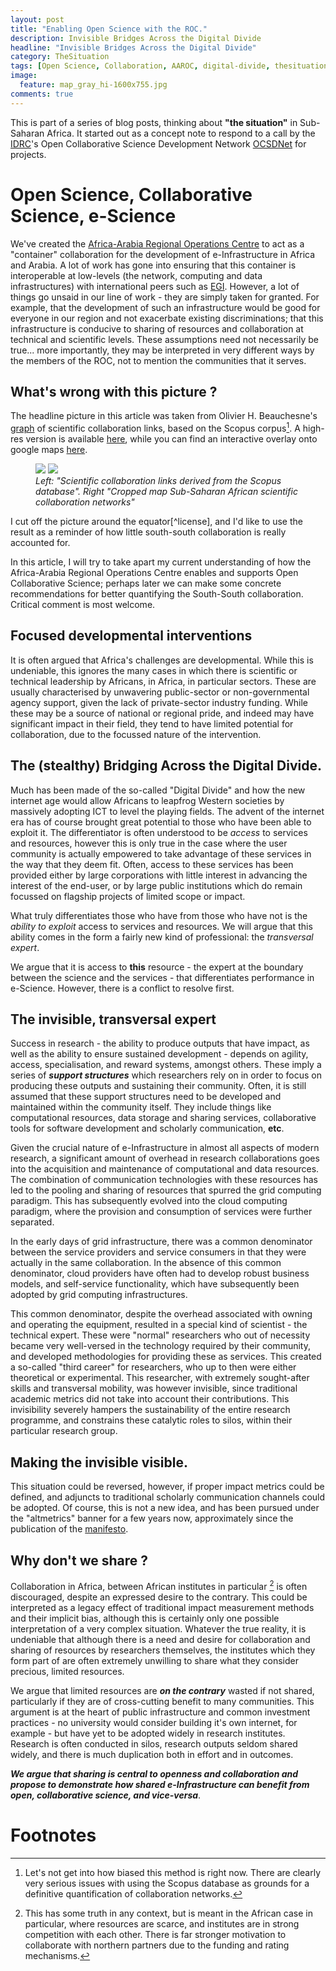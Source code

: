 ```yaml
---
layout: post
title: "Enabling Open Science with the ROC."
description: Invisible Bridges Across the Digital Divide
headline: "Invisible Bridges Across the Digital Divide"
category: TheSituation
tags: [Open Science, Collaboration, AAROC, digital-divide, thesituation, concepts]
image: 
  feature: map_gray_hi-1600x755.jpg
comments: true 
---
```

This is part of a series of blog posts, thinking about **"the situation"** in Sub-Saharan Africa. It started out as a concept note to respond to a call by the [IDRC](http://www.idrc.ca/EN/Pages/default.aspx)'s Open Collaborative Science Development Network [OCSDNet](http://ocsdnet.org/) for projects. 

# Open Science, Collaborative Science, e-Science

We've created the [Africa-Arabia Regional Operations Centre](http://roc.africa-grid.org) to act as a "container" collaboration for the development of e-Infrastructure in Africa and Arabia. A lot of work has gone into ensuring that this container is interoperable at low-levels (the network, computing and data infrastructures) with international peers such as [EGI](http://www.egi.eu). However, a lot of things go unsaid in our line of work - they are simply taken for granted. For example, that the development of such an infrastructure would be good for everyone in our region and not exacerbate existing discriminations; that this infrastructure is conducive to sharing of resources and collaboration at technical and scientific levels. These assumptions need not necessarily be true... more importantly, they may be interpreted in very different ways by the members of the ROC, not to mention the communities that it serves. 

## What's wrong with this picture ?

The headline picture in this article was taken from Olivier H. Beauchesne's [graph](http://olihb.com/2011/01/23/map-of-scientific-collaboration-between-researchers/) of scientific collaboration links, based on the Scopus corpus[^moot]. A high-res version is available [here](http://collabo.olihb.com/), while you can find an interactive overlay onto google maps [here](http://viz.olihb.com/scicollab/index.html). 

<figure class="half">
<a href="http://olihb.com/wp-content/uploads/2014/08/map_hi.jpg"><img src="{{ site.url }}/images/map_gray_hi-1600x755.jpg"></a>
<a href="{{ site_url }}/images/south-south collab links.png"><img src="{{ site_url }}/images/south-south collab links.png"></a>
	<figcaption><em>Left: "Scientific collaboration links derived from the Scopus database". Right "Cropped map Sub-Saharan African scientific collaboration networks"</em></figcaption>
</figure>
I cut off the picture around the equator[^license], and I'd like to use the result as a reminder of how little south-south collaboration is really accounted for.

In this article, I will try to take apart my current understanding of how the Africa-Arabia Regional Operations Centre enables and supports Open Collaborative Science; perhaps later we can make some concrete recommendations for better quantifying the South-South collaboration. Critical comment is most welcome.

## Focused developmental interventions 

It is often argued that Africa's challenges are developmental. While this is undeniable, this ignores the many cases in which there is scientific or technical leadership by Africans, in Africa, in particular sectors. These are usually characterised by unwavering public-sector or non-governmental agency support, given the lack of private-sector industry funding. While these may be a source of national or regional pride, and indeed may have significant impact in their field, they tend to have limited potential for collaboration, due to the focussed nature of the intervention.

## The (stealthy) Bridging Across the Digital Divide.

Much has been made of the so-called "Digital Divide" and how the new internet age would allow Africans to leapfrog Western societies by massively adopting ICT to level the playing fields. The advent of the internet era has of course brought great potential to those who have been able to exploit it. The differentiator is often understood to be *access* to services and resources, however this is only true in the case where the user community is actually empowered to take advantage of these services in the way that they deem fit. Often, access to these services has been provided either by large corporations with little interest in advancing the interest of the end-user, or by large public institutions which do remain focussed on flagship projects of limited scope or impact. 

What truly differentiates those who have from those who have not is the *ability to exploit* access to services and resources. We will argue that this ability comes in the form a fairly new kind of professional: the *transversal expert*. 

We argue that it is access to **this** resource - the expert at the boundary between the science and the services - that differentiates performance in e-Science. However, there is a conflict to resolve first.

## The invisible, transversal expert

Success in research - the ability to produce outputs that have impact, as well as the ability to ensure sustained development - depends on agility, access, specialisation, and reward systems, amongst others. These imply a series of ***support structures***  which researchers rely on in order to focus on producing these outputs and sustaining their community. Often, it is still assumed that these support structures need to be developed and maintained within the community itself. They include things like computational resources, data storage and sharing services, collaborative tools for software development and scholarly communication, **etc**.

Given the crucial nature of e-Infrastructure in almost all aspects of modern research, a significant amount of overhead in research collaborations goes into the acquisition and maintenance of computational and data resources. The combination of communication technologies with these resources has led to the pooling and sharing of resources that spurred the grid computing paradigm. This has subsequently evolved into the cloud computing paradigm, where the provision and consumption of services were further separated. 

In the early days of grid infrastructure, there was a common denominator between the service providers and service consumers in that they were actually in the same collaboration. In the absence of this common denominator, cloud providers have often had to develop robust business models, and self-service functionality, which have subsequently been adopted by grid computing infrastructures.

This common denominator, despite the overhead associated with owning and operating the equipment, resulted in a special kind of scientist - the technical expert. These were "normal" researchers who out of necessity became very well-versed in the technology required by their community, and developed methodologies for providing these as services. This created a so-called "third career" for researchers, who up to then were either theoretical or experimental. This researcher, with extremely sought-after skills and transversal mobility, was however invisible, since traditional academic metrics did not take into account their contributions. This invisibility severely hampers the sustainability of the entire research programme, and constrains these catalytic roles to silos, within their particular research group.


## Making the invisible visible.

This situation could be reversed, however, if proper impact metrics could be defined, and adjuncts to traditional scholarly communication channels could be adopted. Of course, this is not a new idea, and has been pursued under the "altmetrics" banner for a few years now, approximately since the publication of the [manifesto](http://altmetrics.org/manifesto/). 

## Why don't we share ?

Collaboration in Africa, between African institutes in particular [^NotJustAfrica] is often discouraged, despite an expressed desire to the contrary. This could be interpreted as a legacy effect of traditional impact measurement methods and their implicit bias, although this is certainly only one possible interpretation of a very complex situation. Whatever the true reality, it is undeniable that although there is a need and desire for collaboration and sharing of resources by researchers themselves, the institutes which they form part of are often extremely unwilling to share what they consider precious, limited resources.

We argue that limited resources are ***on the contrary*** wasted if not shared, particularly if they are of cross-cutting benefit to many communities. This argument is at the heart of public infrastructure and common investment practices - no university would consider building it's own internet, for example - but have yet to be adopted widely in research institutes. Research is often conducted in silos, research outputs seldom shared widely, and there is much duplication both in effort and in outcomes. 

***We argue that sharing is central to openness and collaboration and propose to demonstrate how shared e-Infrastructure can benefit from open, collaborative science, and vice-versa***.

# Footnotes

[^moot]: Let's not get into how biased this method is right now. There are clearly very serious issues with using the Scopus database as grounds for a definitive quantification of collaboration networks. 
[^license]: I couldn't find how he'd licensed the image, so I'm going with [CC-NC-BY](http://creativecommons.org/licenses/by-nc/2.0/).
[^NotJustAfrica]: This has some truth in any context, but is meant in the African case in particular, where resources are scarce, and institutes are in strong competition with each other. There is far stronger motivation to collaborate with northern partners due to the funding and rating mechanisms. 
